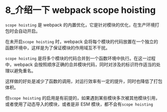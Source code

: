 # 8\_介绍一下 webpack scope hoisting

<bwp></bwp>
`scope hoisting` 是 webpack 的内置优化，它是针对模块的优化，在生产环境打包时会自动开启。

在未开启`scope hoisting` 时，webpack 会将每个模块的代码放置在一个独立的函数环境中，这样是为了保证模块的作用域互不干扰。

`scope hoisting` 是将多个模块的代码合并到一个函数环境中执行。在这一过程中，webpack 会按照顺序正确的合并模块代码，同时对涉及的标识符作适当的处理以避免重名。

这样做的好处是减少了函数的调用，对运行效率有一定的提升，同时也降低了打包体积。

但`scope hoisting` 的启用是有前提的，如果遇到某些模块多次被其他模块引用，或者使用了动态导入的模块，或者是非 ESM 模块，都不会有`scope hoisting`
